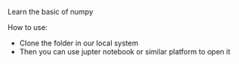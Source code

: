 Learn the basic of numpy

How to use:
- Clone the folder in our local system
- Then you can use jupter notebook or similar platform to open it
